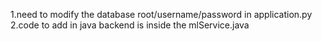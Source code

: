 1.need to modify the database root/username/password in application.py
2.code to add in java backend is inside the mlService.java
